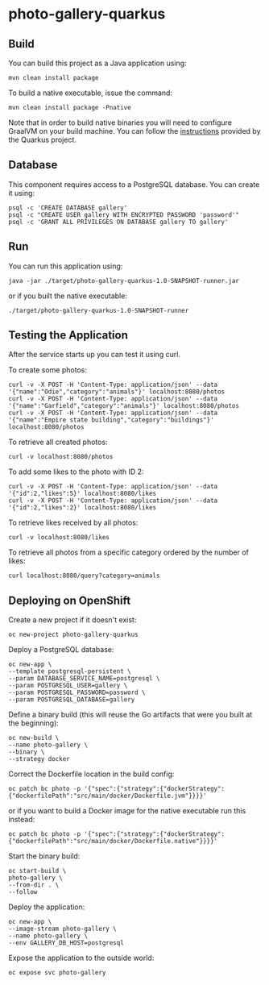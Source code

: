 # photo-gallery-quarkus

## Build

You can build this project as a Java application using:

```
mvn clean install package
```

To build a native executable, issue the command:

```
mvn clean install package -Pnative
```

Note that in order to build native binaries you will need to configure GraalVM on your build machine. You can follow the [instructions](https://quarkus.io/guides/building-native-image.html) provided by the Quarkus project.

## Database

This component requires access to a PostgreSQL database. You can create it using:

```
psql -c 'CREATE DATABASE gallery'
psql -c "CREATE USER gallery WITH ENCRYPTED PASSWORD 'password'"
psql -c 'GRANT ALL PRIVILEGES ON DATABASE gallery TO gallery'
```

## Run

You can run this application using:

```
java -jar ./target/photo-gallery-quarkus-1.0-SNAPSHOT-runner.jar
```

or if you built the native executable:

```
./target/photo-gallery-quarkus-1.0-SNAPSHOT-runner
```

## Testing the Application

After the service starts up you can test it using curl.

To create some photos:

```
curl -v -X POST -H 'Content-Type: application/json' --data '{"name":"Odie","category":"animals"}' localhost:8080/photos
curl -v -X POST -H 'Content-Type: application/json' --data '{"name":"Garfield","category":"animals"}' localhost:8080/photos
curl -v -X POST -H 'Content-Type: application/json' --data '{"name":"Empire state building","category":"buildings"}' localhost:8080/photos
```

To retrieve all created photos:

```
curl -v localhost:8080/photos
```

To add some likes to the photo with ID 2:

```
curl -v -X POST -H 'Content-Type: application/json' --data '{"id":2,"likes":5}' localhost:8080/likes
curl -v -X POST -H 'Content-Type: application/json' --data '{"id":2,"likes":2}' localhost:8080/likes

```

To retrieve likes received by all photos:

```
curl -v localhost:8080/likes
```

To retrieve all photos from a specific category ordered by the number of likes:

```
curl localhost:8080/query?category=animals
```

## Deploying on OpenShift

Create a new project if it doesn't exist:

```
oc new-project photo-gallery-quarkus
```

Deploy a PostgreSQL database:

```
oc new-app \
--template postgresql-persistent \
--param DATABASE_SERVICE_NAME=postgresql \
--param POSTGRESQL_USER=gallery \
--param POSTGRESQL_PASSWORD=password \
--param POSTGRESQL_DATABASE=gallery
```

Define a binary build (this will reuse the Go artifacts that were you built at the beginning):

```
oc new-build \
--name photo-gallery \
--binary \
--strategy docker
```

Correct the Dockerfile location in the build config:

```
oc patch bc photo -p '{"spec":{"strategy":{"dockerStrategy":{"dockerfilePath":"src/main/docker/Dockerfile.jvm"}}}}'
```

or if you want to build a Docker image for the native executable run this instead:

```
oc patch bc photo -p '{"spec":{"strategy":{"dockerStrategy":{"dockerfilePath":"src/main/docker/Dockerfile.native"}}}}'
```

Start the binary build:

```
oc start-build \
photo-gallery \
--from-dir . \
--follow
```

Deploy the application:

```
oc new-app \
--image-stream photo-gallery \
--name photo-gallery \
--env GALLERY_DB_HOST=postgresql
```

Expose the application to the outside world:

```
oc expose svc photo-gallery
```
